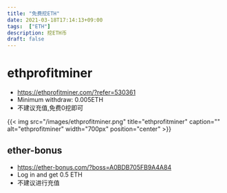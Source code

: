 ```yaml
---
title: "免费挖ETH"
date: 2021-03-18T17:14:13+09:00
tags:  ["ETH"]
description: 挖ETH币
draft: false
---
```


# ethprofitminer
- https://ethprofitminer.com/?refer=530361
- Minimum withdraw: 0.005ETH
- 不建议充值,免费0挖即可

<!--more-->

{{< img src="/images/ethprofitminer.png" title="ethprofitminer" caption="" alt="ethprofitminer" width="700px" position="center" >}}

## ether-bonus
- https://ether-bonus.com/?boss=A0BDB705FB9A4A84
- Log in and get 0.5 ETH
- 不建议进行充值
